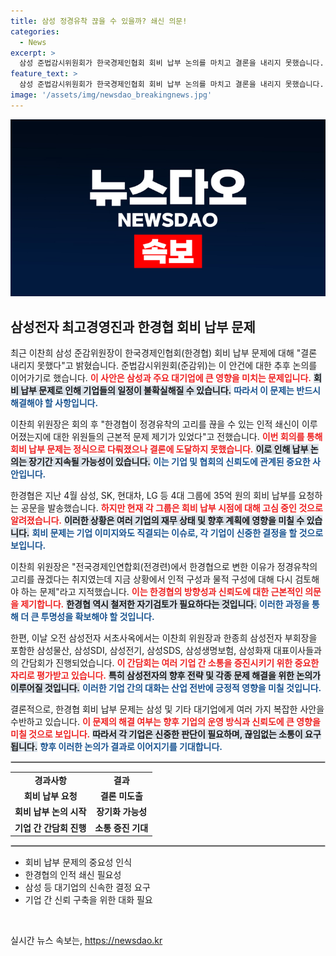 ```yaml
---
title: 삼성 정경유착 끊을 수 있을까? 쇄신 의문!
categories:
  - News
excerpt: >
  삼성 준법감시위원회가 한국경제인협회 회비 납부 논의를 마치고 결론을 내리지 못했습니다. 정경유착의 고리 끊기가 여전히 의문인 가운데, 주요 그룹들의 고민이 깊어지고 있습니다. 과연 다음 결론은?
feature_text: >
  삼성 준법감시위원회가 한국경제인협회 회비 납부 논의를 마치고 결론을 내리지 못했습니다. 정경유착의 고리 끊기가 여전히 의문인 가운데, 주요 그룹들의 고민이 깊어지고 있습니다. 과연 다음 결론은?
image: '/assets/img/newsdao_breakingnews.jpg'
---
```


<p><img src="/assets/img/newsdao_breakingnews.jpg" alt="pcversion 속보" /></p>

<h2 data-ke-size="size26">삼성전자 최고경영진과 한경협 회비 납부 문제</h2>

<p data-ke-size="size16">최근 이찬희 삼성 준감위원장이 한국경제인협회(한경협) 회비 납부 문제에 대해 "결론 내리지 못했다"고 밝혔습니다. 준법감시위원회(준감위)는 이 안건에 대한 추후 논의를 이어가기로 했습니다. <b><span style="color: #ee2323;">이 사안은 삼성과 주요 대기업에 큰 영향을 미치는 문제입니다.</span></b> <b><span style="background-color: #21538527;">회비 납부 문제로 인해 기업들의 일정이 불확실해질 수 있습니다.</span></b> <b><span style="color: #1a5490;">따라서 이 문제는 반드시 해결해야 할 사항입니다.</span></b></p>

<p data-ke-size="size16">이찬희 위원장은 회의 후 "한경협이 정경유착의 고리를 끊을 수 있는 인적 쇄신이 이루어졌는지에 대한 위원들의 근본적 문제 제기가 있었다"고 전했습니다. <b><span style="color: #ee2323;">이번 회의를 통해 회비 납부 문제는 정식으로 다뤄졌으나 결론에 도달하지 못했습니다.</span></b> <b><span style="background-color: #21538527;">이로 인해 납부 논의는 장기간 지속될 가능성이 있습니다.</span></b> <b><span style="color: #1a5490;">이는 기업 및 협회의 신뢰도에 관계된 중요한 사안입니다.</span></b></p>

<p data-ke-size="size16">한경협은 지난 4월 삼성, SK, 현대차, LG 등 4대 그룹에 35억 원의 회비 납부를 요청하는 공문을 발송했습니다. <b><span style="color: #ee2323;">하지만 현재 각 그룹은 회비 납부 시점에 대해 고심 중인 것으로 알려졌습니다.</span></b> <b><span style="background-color: #21538527;">이러한 상황은 여러 기업의 재무 상태 및 향후 계획에 영향을 미칠 수 있습니다.</span></b> <b><span style="color: #1a5490;">회비 문제는 기업 이미지와도 직결되는 이슈로, 각 기업이 신중한 결정을 할 것으로 보입니다.</span></b></p>

<p data-ke-size="size16">이찬희 위원장은 "전국경제인연합회(전경련)에서 한경협으로 변한 이유가 정경유착의 고리를 끊겠다는 취지였는데 지금 상황에서 인적 구성과 물적 구성에 대해 다시 검토해야 하는 문제"라고 지적했습니다. <b><span style="color: #ee2323;">이는 한경협의 방향성과 신뢰도에 대한 근본적인 의문을 제기합니다.</span></b> <b><span style="background-color: #21538527;">한경협 역시 철저한 자기검토가 필요하다는 것입니다.</span></b> <b><span style="color: #1a5490;">이러한 과정을 통해 더 큰 투명성을 확보해야 할 것입니다.</span></b></p>

<p data-ke-size="size16">한편, 이날 오전 삼성전자 서초사옥에서는 이찬희 위원장과 한종희 삼성전자 부회장을 포함한 삼성물산, 삼성SDI, 삼성전기, 삼성SDS, 삼성생명보험, 삼성화재 대표이사들과의 간담회가 진행되었습니다. <b><span style="color: #ee2323;">이 간담회는 여러 기업 간 소통을 증진시키기 위한 중요한 자리로 평가받고 있습니다.</span></b> <b><span style="background-color: #21538527;">특히 삼성전자의 향후 전략 및 각종 문제 해결을 위한 논의가 이루어질 것입니다.</span></b> <b><span style="color: #1a5490;">이러한 기업 간의 대화는 산업 전반에 긍정적 영향을 미칠 것입니다.</span></b></p>

<p data-ke-size="size16">결론적으로, 한경협 회비 납부 문제는 삼성 및 기타 대기업에게 여러 가지 복잡한 사안을 수반하고 있습니다. <b><span style="color: #ee2323;">이 문제의 해결 여부는 향후 기업의 운영 방식과 신뢰도에 큰 영향을 미칠 것으로 보입니다.</span></b> <b><span style="background-color: #21538527;">따라서 각 기업은 신중한 판단이 필요하며, 끊임없는 소통이 요구됩니다.</span></b> <b><span style="color: #1a5490;">향후 이러한 논의가 결과로 이어지기를 기대합니다.</span></b></p>

<hr style="border: 1px solid #ccc;"> 

<table>
<tr>
<td style="text-align: center; height: 17px;"><b>경과사항</b></td>
<td style="text-align: center; height: 17px;"><b>결과</b></td>
</tr>
<tr>
<td style="text-align: center; height: 17px;"><b>회비 납부 요청</b></td>
<td style="text-align: center; height: 17px;"><b>결론 미도출</b></td>
</tr>
<tr>
<td style="text-align: center; height: 17px;"><b>회비 납부 논의 시작</b></td>
<td style="text-align: center; height: 17px;"><b>장기화 가능성</b></td>
</tr>
<tr>
<td style="text-align: center; height: 17px;"><b>기업 간 간담회 진행</b></td>
<td style="text-align: center; height: 17px;"><b>소통 증진 기대</b></td>
</tr>
</table> 

<hr style="border: 1px solid #ccc;"> 

<ul>
<li>회비 납부 문제의 중요성 인식</li>
<li>한경협의 인적 쇄신 필요성</li>
<li>삼성 등 대기업의 신속한 결정 요구</li>
<li>기업 간 신뢰 구축을 위한 대화 필요</li>
</ul> 

<p data-ke-size="size16">&nbsp;</p>
실시간 뉴스 속보는, <a href="https://newsdao.kr" rel="dofollow">https://newsdao.kr</a>


